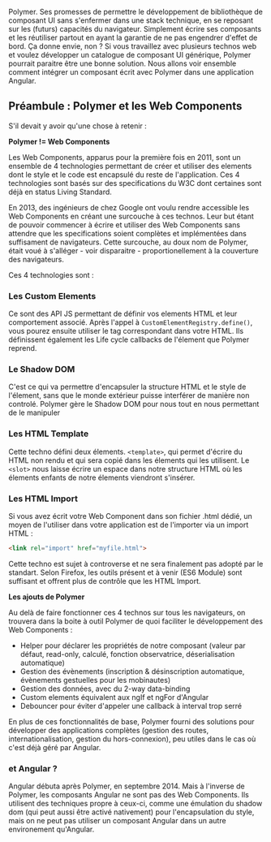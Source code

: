 Polymer. Ses promesses de permettre le développement de bibliothèque de composant UI sans s'enfermer dans une stack technique, en se reposant sur les (futurs) capacités du navigateur. Simplement écrire ses composants et les réutiliser partout en ayant la garantie de ne pas engendrer d'effet de bord. Ça donne envie, non ? Si vous travaillez avec plusieurs technos web et voulez développer un catalogue de composant UI générique, Polymer pourrait paraitre être une bonne solution.
Nous allons voir ensemble comment intégrer un composant écrit avec Polymer dans une application Angular.

## Préambule : Polymer et les Web Components

S'il devait y avoir qu'une chose à retenir :

**Polymer != Web Components**

Les Web Components, apparus pour la première fois en 2011, sont un ensemble de 4 technologies permettant de créer et utiliser des elements dont le style et le code est encapsulé du reste de l'application. Ces 4 technologies sont basés sur des specifications du W3C dont certaines sont déjà en status Living Standard.

En 2013, des ingénieurs de chez Google ont voulu rendre accessible les Web Components en créant une surcouche à ces technos. Leur but étant de pouvoir commencer à écrire et utiliser des Web Components sans attendre que les specifications soient complètes et implémentées dans suffisament de navigateurs. Cette surcouche, au doux nom de Polymer, était voué à s'alléger - voir disparaitre - proportionellement à la couverture des navigateurs.

Ces 4 technologies sont :

### Les Custom Elements
Ce sont des API JS permettant de définir vos elements HTML et leur comportement associé. Après l'appel à `CustomElementRegistry.define()`, vous pourez ensuite utiliser le tag correspondant dans votre HTML.
Ils définissent également les Life cycle callbacks de l'élement que Polymer reprend.

### Le Shadow DOM
C'est ce qui va permettre d'encapsuler la structure HTML et le style de l'élement, sans que le monde extérieur puisse interférer de manière non controlé.
Polymer gère le Shadow DOM pour nous tout en nous permettant de le manipuler

### Les HTML Template
Cette techno défini deux élements. `<template>`, qui permet d'écrire du HTML non rendu et qui sera copié dans les élements qui les utilisent. Le `<slot>` nous laisse écrire un espace dans notre structure HTML où les élements enfants de notre élements viendront s'insérer.

### Les HTML Import
Si vous avez écrit votre Web Component dans son fichier .html dédié, un moyen de l'utiliser dans votre application est de l'importer via un import HTML :
````HTML
<link rel="import" href="myfile.html">
````
Cette techno est sujet à controverse et ne sera finalement pas adopté par le standart. Selon Firefox, les outils présent et à venir (ES6 Module) sont suffisant et offrent plus de contrôle que les HTML Import.

**Les ajouts de Polymer**

Au delà de faire fonctionner ces 4 technos sur tous les navigateurs, on trouvera dans la boite à outil Polymer de quoi faciliter le développement des Web Components :
- Helper pour déclarer les propriétés de notre composant (valeur par défaut, read-only, calculé, fonction observatrice, déserialisation automatique)
- Gestion des évènements (inscription & désinscription automatique, évènements gestuelles pour les mobinautes)
- Gestion des données, avec du 2-way data-binding
- Custom elements équivalent aux ngIf et ngFor d'Angular
- Debouncer pour éviter d'appeler une callback à interval trop serré

En plus de ces fonctionnalités de base, Polymer fourni des solutions pour développer des applications complètes (gestion des routes, internationalisation, gestion du hors-connexion), peu utiles dans le cas où c'est déjà géré par Angular.

### et Angular ?
Angular débuta après Polymer, en septembre 2014. Mais à l'inverse de Polymer, les composants Angular ne sont pas des Web Components. Ils utilisent des techniques propre à ceux-ci, comme une émulation du shadow dom (qui peut aussi être activé nativement) pour l'encapsulation du style, mais on ne peut pas utiliser un composant Angular dans un autre environement qu'Angular.